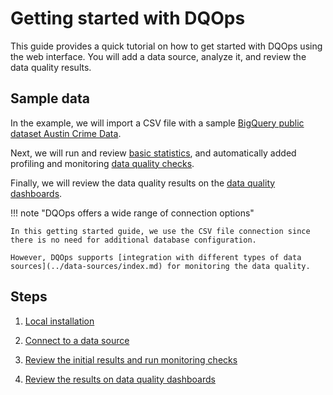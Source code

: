 # Getting started with DQOps
This guide provides a quick tutorial on how to get started with DQOps using the web interface. You will add a data source, analyze it, and review the data quality results. 

## Sample data
In the example, we will import a CSV file with a sample [BigQuery public dataset Austin Crime Data](https://console.cloud.google.com/marketplace/details/city-of-austin/austin-crime). 

Next, we will run and review [basic statistics](../working-with-dqo/collecting-basic-data-statistics.md), 
and automatically added profiling and monitoring [data quality checks](../dqo-concepts/definition-of-data-quality-checks/index.md). 

Finally, we will review the data quality results on the [data quality dashboards](../dqo-concepts/types-of-data-quality-dashboards.md). 

!!! note "DQOps offers a wide range of connection options"

    In this getting started guide, we use the CSV file connection since there is no need for additional database configuration.

    However, DQOps supports [integration with different types of data sources](../data-sources/index.md) for monitoring the data quality.


## Steps

1. [Local installation](installation.md)

2. [Connect to a data source](add-data-source-connection.md)

3. [Review the initial results and run monitoring checks](review-results-and-run-monitoring-checks.md)

4. [Review the results on data quality dashboards](review-results-on-dashboards.md) 

 
